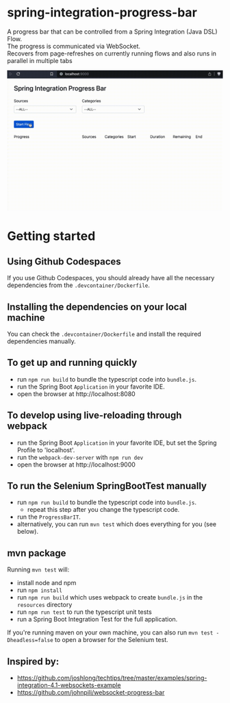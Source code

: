 # spring-integration-progress-bar
A progress bar that can be controlled from a Spring Integration (Java DSL) Flow.  
The progress is communicated via WebSocket.  
Recovers from page-refreshes on currently running flows and also runs in parallel in multiple tabs

![progress-bar.gif](progress-bar.gif)

# Getting started

## Using Github Codespaces
If you use Github Codespaces, you should already have all the necessary dependencies from the `.devcontainer/Dockerfile`.

## Installing the dependencies on your local machine
You can check the `.devcontainer/Dockerfile` and install the required dependencies manually.

## To get up and running quickly
- run `npm run build` to bundle the typescript code into `bundle.js`.
- run the Spring Boot `Application` in your favorite IDE.
- open the browser at http://localhost:8080

## To develop using live-reloading through webpack
- run the Spring Boot `Application` in your favorite IDE, but set the Spring Profile to 'localhost'.
- run the `webpack-dev-server` with `npm run dev`
- open the browser at http://localhost:9000

## To run the Selenium SpringBootTest manually
- run `npm run build` to bundle the typescript code into `bundle.js`.
  - repeat this step after you change the typescript code. 
- run the `ProgressBarIT`.
- alternatively, you can run `mvn test` which does everything for you (see below).

## mvn package
Running `mvn test` will:
- install node and npm
- run `npm install`
- run `npm run build` which uses webpack to create `bundle.js` in the `resources` directory
- run `npm run test` to run the typescript unit tests
- run a Spring Boot Integration Test for the full application.

If you're running maven on your own machine, you can also run `mvn test -Dheadless=false` to open a browser for the Selenium test.

## Inspired by:
* https://github.com/joshlong/techtips/tree/master/examples/spring-integration-4.1-websockets-example
* https://github.com/johnpili/websocket-progress-bar

